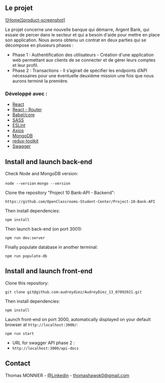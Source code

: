 <!-- ABOUT THE PROJECT -->

## Le projet

[![Home][product-screenshot]](https://)

Le projet concerne une nouvelle banque qui démarre, Argent Bank, qui essaie de percer dans le secteur et qui a besoin d'aide pour mettre en place son application. Nous avons obtenu un contrat en deux parties qui se décompose en plusieurs phases :

- Phase 1 : Authentification des utilisateurs - Création d'une application web permettant aux clients de se connecter et de gérer leurs comptes et leur profil.
- Phase 2 : Transactions - Il s’agirait de spécifier les endpoints d’API nécessaires pour une éventuelle deuxième mission une fois que nous aurons terminé la première.

### Développé avec :

- [React](https://fr.reactjs.org/)
- [React - Router](https://reactrouter.com/)
- [Babel/core](https://babeljs.io/)
- [SASS](https://sass-lang.com/)
- [ESLint](https://eslint.org/)
- [Axios](https://axios-http.com/)
- [MongoDB](https://www.mongodb.com/cloud/atlas/lp/try2?utm_content=rlsavisitor&utm_source=google&utm_campaign=gs_emea_rlsamulti_search_core_brand_atlas_desktop_rlsa&utm_term=mongodb&utm_medium=cpc_paid_search&utm_ad=e&utm_ad_campaign_id=14412646455&gclid=CjwKCAjwtfqKBhBoEiwAZuesiJAWmTboVWna0ekghpt9L1rPlPiyEdL0m51xPw-E0e1yUS6veOBNaxoC978QAvD_BwE)
- [redux-toolkit](https://redux-toolkit.js.org/)
- [Swagger](https://swagger.io/)

<!-- GETTING STARTED -->

## Install and launch back-end

Check Node and MongoDB version:

`node --version`
`mongo --version`

Clone the repository "Project 10 Bank-API - Backend":

`https://github.com/OpenClassrooms-Student-Center/Project-10-Bank-API`

Then install dependencies:

`npm install`

Then launch back-end (on port 3001):

`npm run dev:server`

Finally populate database in another terminal:

`npm run populate-db`

## Install and launch front-end

Clone this repository:

`git clone git@github.com:audreydiez/AudreyDiez_13_07092021.git`

Then install dependencies:

`npm install`

Launch front-end on port 3000, automatically displayed on your default browser at `http://localhost:3000/`:

`npm run start`

- URL for swagger API phase 2 :
- `http://localhost:3000/api-docs`

<!-- CONTACT -->

## Contact

Thomas MONNIER - [@Linkedin](https://www.linkedin.com/in/thomas-monnier-31052616b/) - thomashawok0@gmail.com
